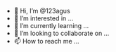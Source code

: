 - 👋 Hi, I’m @123agus
- 👀 I’m interested in ...
- 🌱 I’m currently learning ...
- 💞️ I’m looking to collaborate on ...
- 📫 How to reach me ...

<!---
123agus/123agus is a ✨ special ✨ repository because its `README.md` (this file) appears on your GitHub profile.
You can click the Preview link to take a look at your changes.
--->
